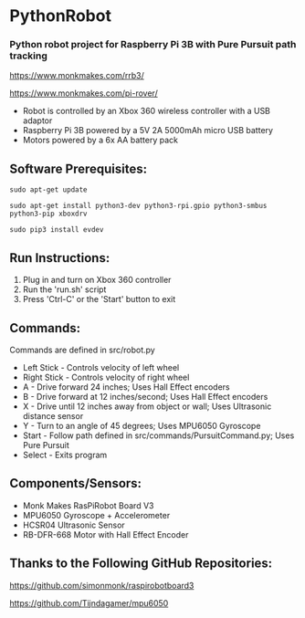 # PythonRobot

### Python robot project for Raspberry Pi 3B with Pure Pursuit path tracking

https://www.monkmakes.com/rrb3/

https://www.monkmakes.com/pi-rover/

- Robot is controlled by an Xbox 360 wireless controller with a USB adaptor
- Raspberry Pi 3B powered by a 5V 2A 5000mAh micro USB battery
- Motors powered by a 6x AA battery pack 

## Software Prerequisites:

`sudo apt-get update`

`sudo apt-get install python3-dev python3-rpi.gpio python3-smbus python3-pip xboxdrv`

`sudo pip3 install evdev`


## Run Instructions:

1. Plug in and turn on Xbox 360 controller
2. Run the 'run.sh' script
3. Press 'Ctrl-C' or the 'Start' button to exit 

## Commands:

Commands are defined in src/robot.py

- Left Stick - Controls velocity of left wheel
- Right Stick - Controls velocity of right wheel
- A - Drive forward 24 inches; Uses Hall Effect encoders
- B - Drive forward at 12 inches/second; Uses Hall Effect encoders
- X - Drive until 12 inches away from object or wall; Uses Ultrasonic distance sensor
- Y - Turn to an angle of 45 degrees; Uses MPU6050 Gyroscope
- Start - Follow path defined in src/commands/PursuitCommand.py; Uses Pure Pursuit
- Select - Exits program

## Components/Sensors:

- Monk Makes RasPiRobot Board V3
- MPU6050 Gyroscope + Accelerometer
- HCSR04 Ultrasonic Sensor
- RB-DFR-668 Motor with Hall Effect Encoder

## Thanks to the Following GitHub Repositories:

https://github.com/simonmonk/raspirobotboard3

https://github.com/Tijndagamer/mpu6050

